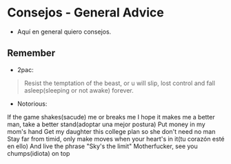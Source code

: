 # Consejos - General Advice

* Aquí en general quiero consejos.

## Remember

* 2pac: 

> Resist the temptation of the beast, or u will slip, lost control and fall asleep(sleeping or not awake) forever.

* Notorious: 

If the game shakes(sacude) me or breaks me
I hope it makes me a better man, take a better stand(adoptar una mejor postura)
Put money in my mom's hand
Get my daughter this college plan so she don't need no man
Stay far from timid, only make moves when your heart's in it(tu corazón esté en ello)
And live the phrase "Sky's the limit"
Motherfucker, see you chumps(idiota) on top

